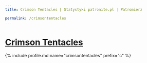 ```yaml
---
title: Crimson Tentacles | Statystyki patronite.pl | Patromierz

permalink: /crimsontentacles
---
```


# [Crimson Tentacles](https://patronite.pl/crimsontentacles)

{% include profile.md name="crimsontentacles" prefix="c" %}

